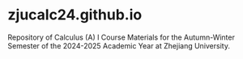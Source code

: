 # zjucalc24.github.io
Repository of Calculus (A) I Course Materials for the Autumn-Winter Semester of the 2024-2025 Academic Year at Zhejiang University.
